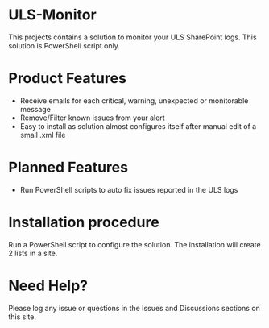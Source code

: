 # ULS-Monitor
This projects contains a solution to monitor your ULS SharePoint logs. This solution is PowerShell script only. 

# Product Features
* Receive emails for each critical, warning, unexpected or monitorable message
* Remove/Filter known issues from your alert
* Easy to install as solution almost configures itself after manual edit of a small .xml file

# Planned Features
* Run PowerShell scripts to auto fix issues reported in the ULS logs

# Installation procedure

Run a PowerShell script to configure the solution. The installation will create 2 lists in a site. 

# Need Help?
Please log any issue or questions in the Issues and Discussions sections on this site.
